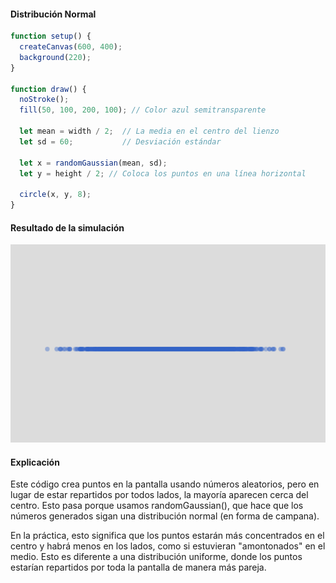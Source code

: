 #### Distribución Normal

``` js
function setup() {
  createCanvas(600, 400);
  background(220);
}

function draw() {
  noStroke();
  fill(50, 100, 200, 100); // Color azul semitransparente
  
  let mean = width / 2;  // La media en el centro del lienzo
  let sd = 60;           // Desviación estándar
  
  let x = randomGaussian(mean, sd);
  let y = height / 2; // Coloca los puntos en una línea horizontal
  
  circle(x, y, 8);
}

```

#### Resultado de la simulación
![Captura del resultado de la simulación](../../../../assets/u1-a5-1.png)

#### Explicación

Este código crea puntos en la pantalla usando números aleatorios, pero en lugar de estar repartidos por todos lados, la mayoría aparecen cerca del centro. 
Esto pasa porque usamos randomGaussian(), que hace que los números generados sigan una distribución normal (en forma de campana).

En la práctica, esto significa que los puntos estarán más concentrados en el centro y habrá menos en los lados, como si estuvieran "amontonados" en el medio. 
Esto es diferente a una distribución uniforme, donde los puntos estarían repartidos por toda la pantalla de manera más pareja.
